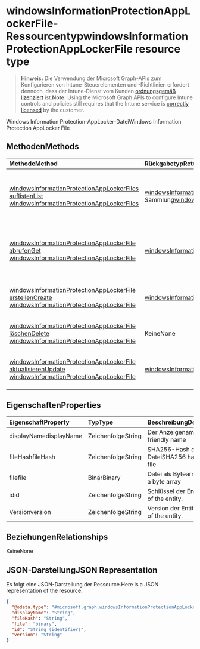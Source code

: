 # <a name="windowsinformationprotectionapplockerfile-resource-type"></a><span data-ttu-id="309bc-101">windowsInformationProtectionAppLockerFile-Ressourcentyp</span><span class="sxs-lookup"><span data-stu-id="309bc-101">windowsInformationProtectionAppLockerFile resource type</span></span>

> <span data-ttu-id="309bc-102">**Hinweis:** Die Verwendung der Microsoft Graph-APIs zum Konfigurieren von Intune-Steuerelementen und -Richtlinien erfordert dennoch, dass der Intune-Dienst vom Kunden [ordnungsgemäß lizenziert](https://go.microsoft.com/fwlink/?linkid=839381) ist.</span><span class="sxs-lookup"><span data-stu-id="309bc-102">**Note:** Using the Microsoft Graph APIs to configure Intune controls and policies still requires that the Intune service is [correctly licensed](https://go.microsoft.com/fwlink/?linkid=839381) by the customer.</span></span>

<span data-ttu-id="309bc-103">Windows Information Protection-AppLocker-Datei</span><span class="sxs-lookup"><span data-stu-id="309bc-103">Windows Information Protection AppLocker File</span></span>
## <a name="methods"></a><span data-ttu-id="309bc-104">Methoden</span><span class="sxs-lookup"><span data-stu-id="309bc-104">Methods</span></span>
|<span data-ttu-id="309bc-105">Methode</span><span class="sxs-lookup"><span data-stu-id="309bc-105">Method</span></span>|<span data-ttu-id="309bc-106">Rückgabetyp</span><span class="sxs-lookup"><span data-stu-id="309bc-106">Return Type</span></span>|<span data-ttu-id="309bc-107">Beschreibung</span><span class="sxs-lookup"><span data-stu-id="309bc-107">Description</span></span>|
|:---|:---|:---|
|[<span data-ttu-id="309bc-108">windowsInformationProtectionAppLockerFiles auflisten</span><span class="sxs-lookup"><span data-stu-id="309bc-108">List windowsInformationProtectionAppLockerFiles</span></span>](../api/intune_mam_windowsinformationprotectionapplockerfile_list.md)|<span data-ttu-id="309bc-109">[windowsInformationProtectionAppLockerFile](../resources/intune_mam_windowsinformationprotectionapplockerfile.md) Sammlung</span><span class="sxs-lookup"><span data-stu-id="309bc-109">[windowsInformationProtectionAppLockerFile](../resources/intune_mam_windowsinformationprotectionapplockerfile.md) collection</span></span>|<span data-ttu-id="309bc-110">Auflisten von Eigenschaften und Beziehungen der [windowsInformationProtectionAppLockerFile](../resources/intune_mam_windowsinformationprotectionapplockerfile.md)-Objekte.</span><span class="sxs-lookup"><span data-stu-id="309bc-110">List properties and relationships of the [windowsInformationProtectionAppLockerFile](../resources/intune_mam_windowsinformationprotectionapplockerfile.md) objects.</span></span>|
|[<span data-ttu-id="309bc-111">windowsInformationProtectionAppLockerFile abrufen</span><span class="sxs-lookup"><span data-stu-id="309bc-111">Get windowsInformationProtectionAppLockerFile</span></span>](../api/intune_mam_windowsinformationprotectionapplockerfile_get.md)|[<span data-ttu-id="309bc-112">windowsInformationProtectionAppLockerFile</span><span class="sxs-lookup"><span data-stu-id="309bc-112">windowsInformationProtectionAppLockerFile</span></span>](../resources/intune_mam_windowsinformationprotectionapplockerfile.md)|<span data-ttu-id="309bc-113">Lesen von Eigenschaften und Beziehungen des [windowsInformationProtectionAppLockerFile](../resources/intune_mam_windowsinformationprotectionapplockerfile.md)-Objekts.</span><span class="sxs-lookup"><span data-stu-id="309bc-113">Read properties and relationships of the [windowsInformationProtectionAppLockerFile](../resources/intune_mam_windowsinformationprotectionapplockerfile.md) object.</span></span>|
|[<span data-ttu-id="309bc-114">windowsInformationProtectionAppLockerFile erstellen</span><span class="sxs-lookup"><span data-stu-id="309bc-114">Create windowsInformationProtectionAppLockerFile</span></span>](../api/intune_mam_windowsinformationprotectionapplockerfile_create.md)|[<span data-ttu-id="309bc-115">windowsInformationProtectionAppLockerFile</span><span class="sxs-lookup"><span data-stu-id="309bc-115">windowsInformationProtectionAppLockerFile</span></span>](../resources/intune_mam_windowsinformationprotectionapplockerfile.md)|<span data-ttu-id="309bc-116">Erstellen eines neuen [windowsInformationProtectionAppLockerFile](../resources/intune_mam_windowsinformationprotectionapplockerfile.md)-Objekts.</span><span class="sxs-lookup"><span data-stu-id="309bc-116">Create a new [windowsInformationProtectionAppLockerFile](../resources/intune_mam_windowsinformationprotectionapplockerfile.md) object.</span></span>|
|[<span data-ttu-id="309bc-117">windowsInformationProtectionAppLockerFile löschen</span><span class="sxs-lookup"><span data-stu-id="309bc-117">Delete windowsInformationProtectionAppLockerFile</span></span>](../api/intune_mam_windowsinformationprotectionapplockerfile_delete.md)|<span data-ttu-id="309bc-118">Keine</span><span class="sxs-lookup"><span data-stu-id="309bc-118">None</span></span>|<span data-ttu-id="309bc-119">Löscht ein [windowsInformationProtectionAppLockerFile](../resources/intune_mam_windowsinformationprotectionapplockerfile.md)-Objekt.</span><span class="sxs-lookup"><span data-stu-id="309bc-119">Deletes a [windowsInformationProtectionAppLockerFile](../resources/intune_mam_windowsinformationprotectionapplockerfile.md).</span></span>|
|[<span data-ttu-id="309bc-120">windowsInformationProtectionAppLockerFile aktualisieren</span><span class="sxs-lookup"><span data-stu-id="309bc-120">Update windowsInformationProtectionAppLockerFile</span></span>](../api/intune_mam_windowsinformationprotectionapplockerfile_update.md)|[<span data-ttu-id="309bc-121">windowsInformationProtectionAppLockerFile</span><span class="sxs-lookup"><span data-stu-id="309bc-121">windowsInformationProtectionAppLockerFile</span></span>](../resources/intune_mam_windowsinformationprotectionapplockerfile.md)|<span data-ttu-id="309bc-122">Aktualisieren der Eigenschaften eines [windowsInformationProtectionAppLockerFile](../resources/intune_mam_windowsinformationprotectionapplockerfile.md)-Objekts.</span><span class="sxs-lookup"><span data-stu-id="309bc-122">Update the properties of a [windowsInformationProtectionAppLockerFile](../resources/intune_mam_windowsinformationprotectionapplockerfile.md) object.</span></span>|

## <a name="properties"></a><span data-ttu-id="309bc-123">Eigenschaften</span><span class="sxs-lookup"><span data-stu-id="309bc-123">Properties</span></span>
|<span data-ttu-id="309bc-124">Eigenschaft</span><span class="sxs-lookup"><span data-stu-id="309bc-124">Property</span></span>|<span data-ttu-id="309bc-125">Typ</span><span class="sxs-lookup"><span data-stu-id="309bc-125">Type</span></span>|<span data-ttu-id="309bc-126">Beschreibung</span><span class="sxs-lookup"><span data-stu-id="309bc-126">Description</span></span>|
|:---|:---|:---|
|<span data-ttu-id="309bc-127">displayName</span><span class="sxs-lookup"><span data-stu-id="309bc-127">displayName</span></span>|<span data-ttu-id="309bc-128">Zeichenfolge</span><span class="sxs-lookup"><span data-stu-id="309bc-128">String</span></span>|<span data-ttu-id="309bc-129">Der Anzeigename</span><span class="sxs-lookup"><span data-stu-id="309bc-129">The friendly name</span></span>|
|<span data-ttu-id="309bc-130">fileHash</span><span class="sxs-lookup"><span data-stu-id="309bc-130">fileHash</span></span>|<span data-ttu-id="309bc-131">Zeichenfolge</span><span class="sxs-lookup"><span data-stu-id="309bc-131">String</span></span>|<span data-ttu-id="309bc-132">SHA256-Hash der Datei</span><span class="sxs-lookup"><span data-stu-id="309bc-132">SHA256 hash of the file</span></span>|
|<span data-ttu-id="309bc-133">file</span><span class="sxs-lookup"><span data-stu-id="309bc-133">file</span></span>|<span data-ttu-id="309bc-134">Binär</span><span class="sxs-lookup"><span data-stu-id="309bc-134">Binary</span></span>|<span data-ttu-id="309bc-135">Datei als Bytearray</span><span class="sxs-lookup"><span data-stu-id="309bc-135">File as a byte array</span></span>|
|<span data-ttu-id="309bc-136">id</span><span class="sxs-lookup"><span data-stu-id="309bc-136">id</span></span>|<span data-ttu-id="309bc-137">Zeichenfolge</span><span class="sxs-lookup"><span data-stu-id="309bc-137">String</span></span>|<span data-ttu-id="309bc-138">Schlüssel der Entität</span><span class="sxs-lookup"><span data-stu-id="309bc-138">Key of the entity.</span></span>|
|<span data-ttu-id="309bc-139">Version</span><span class="sxs-lookup"><span data-stu-id="309bc-139">version</span></span>|<span data-ttu-id="309bc-140">Zeichenfolge</span><span class="sxs-lookup"><span data-stu-id="309bc-140">String</span></span>|<span data-ttu-id="309bc-141">Version der Entität</span><span class="sxs-lookup"><span data-stu-id="309bc-141">Version of the entity.</span></span>|

## <a name="relationships"></a><span data-ttu-id="309bc-142">Beziehungen</span><span class="sxs-lookup"><span data-stu-id="309bc-142">Relationships</span></span>
<span data-ttu-id="309bc-143">Keine</span><span class="sxs-lookup"><span data-stu-id="309bc-143">None</span></span>
## <a name="json-representation"></a><span data-ttu-id="309bc-144">JSON-Darstellung</span><span class="sxs-lookup"><span data-stu-id="309bc-144">JSON Representation</span></span>
<span data-ttu-id="309bc-145">Es folgt eine JSON-Darstellung der Ressource.</span><span class="sxs-lookup"><span data-stu-id="309bc-145">Here is a JSON representation of the resource.</span></span>
<!--{
  "blockType": "resource",
  "baseType": "microsoft.graph.entity",
  "keyProperty": "id",
  "@odata.type": "microsoft.graph.windowsInformationProtectionAppLockerFile"
}-->
``` json
{
  "@odata.type": "#microsoft.graph.windowsInformationProtectionAppLockerFile",
  "displayName": "String",
  "fileHash": "String",
  "file": "binary",
  "id": "String (identifier)",
  "version": "String"
}
```








